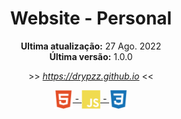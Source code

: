 <div align='center'>
    <h1>Website - Personal</h1>
</div>

<div align='center'>
    <p><strong>Ultima atualização:</strong> 27 Ago. 2022<br><strong>Última versão:</strong> 1.0.0</p>
    <p>>> <a target='_blank' href='https://drypzz.github.io'><i>https://drypzz.github.io</i></a> <<</p>
</div>

<div align='center'>
    <a target='_blank' href='https://github.com/drypzz'>
        <div dir='auto'>
            <img align='center' src='https://raw.githubusercontent.com/devicons/devicon/master/icons/html5/html5-plain.svg' width='30' alt='html5'>
            -
            <img align='center' src='https://raw.githubusercontent.com/devicons/devicon/master/icons/javascript/javascript-plain.svg' width='30' alt='js'>
            -
            <img align='center' src='https://raw.githubusercontent.com/devicons/devicon/master/icons/css3/css3-plain.svg' width='30' alt='css3'>
        </div>
    </a>
</div>
